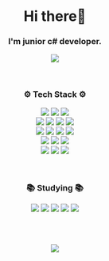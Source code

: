 <h1 align="center">Hi there👋</h1> 
<h3 align="center">I'm junior c# developer.</h3>
<p align="center"> <img src="https://mazassumnida.wtf/api/mini/generate_badge?boj=chanos" /> </p>
<br/>
<h3 align="center">⚙ Tech Stack ⚙</h3>
<p align ="center">  
	<img src="https://img.shields.io/badge/C%23-239120?style=flat-square&logo=C-Sharp&logoColor=white"/>
	<img src="https://img.shields.io/badge/Python-3766AB?style=flat-square&logo=Python&logoColor=white"/>    
	<img src="https://img.shields.io/badge/C++-00599C?style=flat-square&logo=C++&logoColor=white" />	    
    <br/>			
    <img src="https://img.shields.io/badge/Windows-0078D6?style=flat-square&logo=windows&logoColor=white"/>
	<img src="https://img.shields.io/badge/MySQL-4479A1?style=flat-square&logo=MySQL&logoColor=white" />	
	<img src="https://img.shields.io/badge/Ubuntu-E95420?style=flat-square&logo=Ubuntu&logoColor=white" />	
	<img src="https://img.shields.io/badge/SQLite-003B57?style=flat-square&logo=SQLite&logoColor=white" />	
	<br/>	
	<img src="https://img.shields.io/badge/.NET-512BD4?style=flat-square&logo=.NET&logoColor=white"/> 
    <img src="https://img.shields.io/badge/Visual%20Studio-5C2D91?style=flat-square&logo=Visual-Studio&logoColor=white"/>    
	<img src="https://img.shields.io/badge/Visual%20Studio%20Code-007ACC?style=flat-square&logo=Visual%20Studio%20Code&logoColor=white"/>
	<img src="https://img.shields.io/badge/Vim-019733?style=flat-square&logo=Vim&logoColor=white"/>
    <br/>
    <img src="https://img.shields.io/badge/GitHub-181717?style=flat-square&logo=GitHub&logoColor=white"/>
	<img src="https://img.shields.io/badge/GitLab-FCA121?style=flat-square&logo=GitLab&logoColor=white"/>
    <img src="https://img.shields.io/badge/Subversion-809CC9?style=flat-square&logo=Subversion&logoColor=white"/>
    <br/>
    <img src="https://img.shields.io/badge/Jenkins-D24939?style=flat-square&logo=Jenkins&logoColor=white"/>
	<img src="https://img.shields.io/badge/Amazon%20S3-569A31?style=flat-square&logo=Amazon%20S3&logoColor=white" />
	<img src="https://img.shields.io/badge/Elasticsearch-005571?style=flat-square&logo=Elasticsearch&logoColor=white" />
</p>
<br/>
<h3 align="center">📚 Studying 📚</h3>
<p align ="center">
	<img src="https://img.shields.io/badge/Kubernetes-326CE5?style=flat-square&logo=Kubernetes&logoColor=white" />
	<img src="https://img.shields.io/badge/Docker-2496ED?style=flat-square&logo=Docker&logoColor=white" />
	<img src="https://img.shields.io/badge/OpenCV-5C3EE8?style=flat-square&logo=OpenCV&logoColor=white" />
	<img src="https://img.shields.io/badge/Flask-000000?style=flat-square&logo=Flask&logoColor=white" />	
	<img src="https://img.shields.io/badge/Django-092E20?style=flat-square&logo=Django&logoColor=white" />	
</p>
<br/><br/>
<p align="center">
    <img src="https://github-readme-stats.vercel.app/api?username=chanos-dev&show_icons=true&theme=blueberry&include_all_commits=true"/>
</p> 
<br/><br/>

<!--
<p align="center">
    <img src="http://mazassumnida.wtf/api/v2/generate_badge?boj=chanos"/>
</p>
-->

<!--
**chanos-dev/chanos-dev** is a ✨ _special_ ✨ repository because its `README.md` (this file) appears on your GitHub profile.

Here are some ideas to get you started:

- 🔭 I’m currently working on ...
- 🌱 I’m currently learning ...
- 👯 I’m looking to collaborate on ...
- 🤔 I’m looking for help with ...
- 💬 Ask me about ...
- 📫 How to reach me: ...
- 😄 Pronouns: ...
- ⚡ Fun fact: ...
-->
